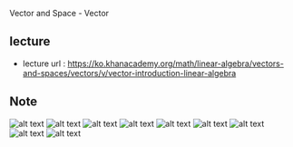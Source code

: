 Vector and Space - Vector

## lecture
- lecture url : https://ko.khanacademy.org/math/linear-algebra/vectors-and-spaces/vectors/v/vector-introduction-linear-algebra

## Note

![alt text](vector_1.jpg)
![alt text](vector_2.jpg)
![alt text](vector_3.jpg)
![alt text](vector_4.jpg)
![alt text](vector_5.jpg)
![alt text](vector_6.jpg)
![alt text](vector_7.jpg)
![alt text](vector_8.jpg)
![alt text](vector_9.jpg)
